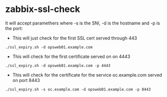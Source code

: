 # zabbix-ssl-check
It will accept paramethers where -s is the SNI, -d is the hostname and -p is the port:

* This will just check for the first SSL cert served through 443
```
./ssl_expiry.sh -d opsweb01.example.com
```

* This will check for the first certificate served on on 4443
```
./ssl_expiry.sh -d opsweb01.example.com -p 4443
```

* This will check for the certificate for the service oc.example.com served on port 8443
```
./ssl_expiry.sh -s oc.example.com -d opsweb01.example.com -p 8443
```

